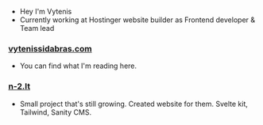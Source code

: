 
<!-- <a href="https://github.com/VytenisSidabras">
  <img align="center" src="https://github-readme-stats.vercel.app/api?username=VytenisSidabras&count_private=true&show_icons=true&theme=radical&hide=stars,prs" />
</a>
 -->


- Hey I'm Vytenis
- Currently working at Hostinger website builder as Frontend developer & Team lead

### <a href="https://vytenissidabras.com" target="_blank">vytenissidabras.com</a>
- You can find what I'm reading here.

### <a href="https://n-2.lt" target="_blank">n-2.lt</a>
- Small project that's still growing. Created website for them. Svelte kit, Tailwind, Sanity CMS.
